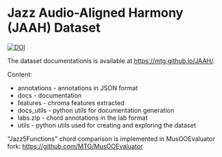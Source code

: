 # Jazz Audio-Aligned Harmony (JAAH) Dataset

[![DOI](https://zenodo.org/badge/84466539.svg)](https://zenodo.org/badge/latestdoi/84466539)

The dataset documentationis is available at  https://mtg.github.io/JAAH/.

Content:

   * annotations - annotations in JSON format
   * docs - documentation
   * features - chroma features extracted
   * docs_utils - python utils for documentation generation
   * labs.zip - chord annotations in the lab format
   * utils - python utils used for creating and exploring the dataset

"Jazz5Functions" chord comparison is implemented in MusOOEvaluator fork: https://github.com/MTG/MusOOEvaluator
